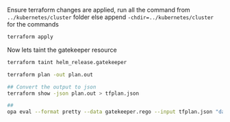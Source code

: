 Ensure terraform changes are applied, run all the command from `../kubernetes/cluster` folder else
append `-chdir=../kubernetes/cluster` for the commands

```bash
terraform apply
```

Now lets taint the gatekeeper resource

```bash
terraform taint helm_release.gatekeeper
```

```bash
terraform plan -out plan.out

## Convert the output to json
terraform show -json plan.out > tfplan.json

## 
opa eval --format pretty --data gatekeeper.rego --input tfplan.json "data.terraform.analysis.authz"
```